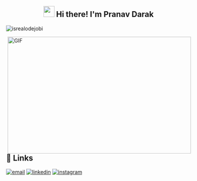 <h2 align="center"><img src = "https://raw.githubusercontent.com/MartinHeinz/MartinHeinz/master/wave.gif" width = 30px> Hi there! I'm Pranav Darak</h3>

<p align="left"> <img src="https://komarev.com/ghpvc/?username=pranavdarak&label=Profile%20views&color=0e75b6&style=flat" alt="isrealodejobi" />
</p>
<img align="right" alt="GIF" src="./gif.gif" width="500" height="320" />

## :link: Links

<p align="center">

  <a href="mailto:darakpranav9@gmail.com"><img src="https://img.icons8.com/color/96/000000/gmail.png" alt="email"/></a>
  <a href="https://www.linkedin.com/in/pranavdarak"><img src="https://img.icons8.com/color/96/000000/linkedin.png" alt="linkedin"/></a>
  <a href="https://www.instagram.com/pranav_drock"><img src="https://img.icons8.com/color/96/000000/instagram-new.png" alt="instagram"/></a>
</p>
